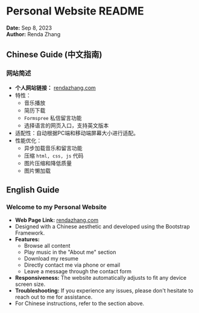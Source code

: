 # Personal Website README

**Date:** Sep 8, 2023  
**Author:** Renda Zhang  

## Chinese Guide (中文指南)

### 网站简述
- **个人网站链接：** [rendazhang.com](https://www.rendazhang.com)
- 特性：
    + 音乐播放
    + 简历下载
    + `Formspree` 私信留言功能
    + 选择语言的网页入口，支持英文版本
- 适配性：自动根据PC端和移动端屏幕大小进行适配。
- 性能优化：
    + 异步加载音乐和留言功能
    + 压缩 `html, css, js` 代码
    + 图片压缩和降低质量
    + 图片懒加载

## English Guide

### Welcome to my Personal Website
- **Web Page Link:** [rendazhang.com](https://www.rendazhang.com)
- Designed with a Chinese aesthetic and developed using the Bootstrap Framework.
- **Features:**
    + Browse all content
    + Play music in the "About me" section
    + Download my resume
    + Directly contact me via phone or email
    + Leave a message through the contact form
- **Responsiveness:** The website automatically adjusts to fit any device screen size.
- **Troubleshooting:** If you experience any issues, please don't hesitate to reach out to me for assistance.
- For Chinese instructions, refer to the section above.
